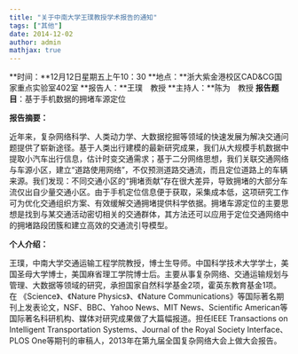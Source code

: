```yaml
---
title: "关于中南大学王璞教授学术报告的通知"
tags: ["其他"]
date: 2014-12-02
author: admin
mathjax: true
---
```


**时间：**12月12日星期五上午10：30
**地点：**浙大紫金港校区CAD&CG国家重点实验室402室
**报告人：**王璞　教授
**主持人：**陈为　教授
**报告题目**：基于手机数据的拥堵车源定位

**报告摘要：**

近年来，复杂网络科学、人类动力学、大数据挖掘等领域的快速发展为解决交通问题提供了崭新途径。基于人类出行建模的最新研究成果，我们从大规模手机数据中提取小汽车出行信息，估计时变交通需求；基于二分网络思想，我们关联交通网络与车源小区，建立“道路使用网络”，不仅预测道路交通流，而且定位道路上的车辆来源。我们发现：不同交通小区的“拥堵贡献”存在很大差异，导致拥堵的大部分车流仅出自少量交通小区。由于手机定位信息便于获取，采集成本低，这项研究工作可为优化交通组织方案、有效缓解交通拥堵提供科学依据。拥堵车源定位的主要思想是找到与某交通活动密切相关的交通群体，其方法还可以应用于定位交通网络中的拥堵路段团簇和建立高效的交通流引导模型。

**个人介绍：**

王璞，中南大学交通运输工程学院教授，博士生导师。中国科学技术大学学士，美国圣母大学博士，美国麻省理工学院博士后。主要从事复杂网络、交通运输规划与管理、大数据等领域的研究，承担国家自然科学基金2项，霍英东教育基金1项。在 《Science》、《Nature Physics》、《Nature Communications》等国际著名期刊上发表论文，NSF、BBC、Yahoo News、MIT News、Scientific American等国际著名科研机构、媒体对研究成果做了大篇幅报道。担任IEEE Transactions on Intelligent Transportation Systems、Journal of the Royal Society Interface、PLOS One等期刊的审稿人，2013年在第九届全国复杂网络大会上做大会报告。